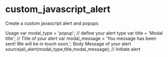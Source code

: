 # custom_javascript_alert
Create a custom javascript alert and popups

Usage
		var modal_type = 'popup'; // define your alert type
		var title = 'Modal title'; // Title of your alert
		var modal_message = 'You message has been sent! We will be in touch soon.'; Body Message of your alert
		sourcejail_alert(modal_type,title,modal_message); // Initiate alert
